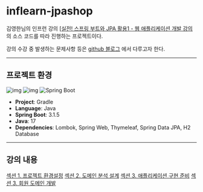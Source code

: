 # inflearn-jpashop
김영한님의 인프런 강의 [[실전! 스프링 부트와 JPA 활용1 - 웹 애플리케이션 개발 강의](https://www.inflearn.com/course/%EC%8A%A4%ED%94%84%EB%A7%81%EB%B6%80%ED%8A%B8-JPA-%ED%99%9C%EC%9A%A9-1/dashboard) 의 소스 코드를 따라 진행하는 프로젝트이다.

강의 수강 중 발생하는 문제사항 등은 [github 블로그](https://yeondori.github.io/posts/utilizing-jpa-1-01/) 에서 다루고자 한다.

---

## 프로젝트 환경
![img](https://img.shields.io/badge/gradle-02303A?style=for-the-badge&logo=gradle&logoColor=white) ![img](https://img.shields.io/badge/java-007396?style=for-the-badge&logo=java&logoColor=white) ![Spring Boot](https://img.shields.io/badge/springboot-6DB33F?style=for-the-badge&logo=springboot&logoColor=white)
- **Project**: Gradle
- **Language**: Java
- **Spring Boot**: 3.1.5
- **Java**: 17
- **Dependencies**: Lombok, Spring Web, Thymeleaf, Spring Data JPA, H2 Database

--- 

## 강의 내용

[섹션 1. 프로젝트 환경설정](docs/section01.md)
[섹션 2. 도메인 분석 설계](docs/section02.md)
[섹션 3. 애플리케이션 구현 준비](docs/section03.md)
[섹션 3. 회원 도메인 개발](docs/section04.md)